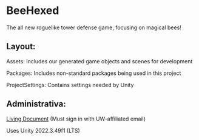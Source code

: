 # BeeHexed
The all new roguelike tower defense game, focusing on magical bees!
## Layout:
Assets: Includes our generated game objects and scenes for development

Packages: Includes non-standard packages being used in this project

ProjectSettings: Contains settings needed by Unity
## Administrativa:
[Living Document](https://docs.google.com/document/d/1YeMs-TCpdy3aiPiGqQ2wvI9agQTX7e68viUun7czUgE/edit?usp=sharing) (Must sign in with UW-affiliated email)

Uses Unity 2022.3.49f1 (LTS)
